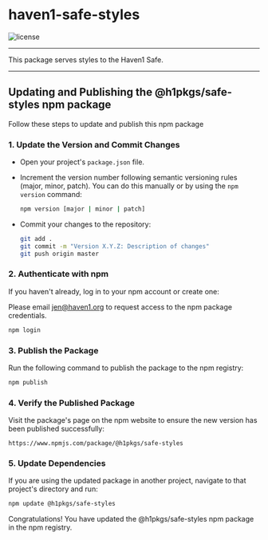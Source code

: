 # haven1-safe-styles

![license](https://img.shields.io/github/license/haven1network/haven1-safe-styles)

---

This package serves styles to the Haven1 Safe.

---

## Updating and Publishing the @h1pkgs/safe-styles npm package

Follow these steps to update and publish this npm package

### 1. Update the Version and Commit Changes

- Open your project's `package.json` file.
- Increment the version number following semantic versioning rules (major, minor, patch). You can do this manually or by using the `npm version` command:

  ```bash
  npm version [major | minor | patch]
  ```

- Commit your changes to the repository:

  ```bash
  git add .
  git commit -m "Version X.Y.Z: Description of changes"
  git push origin master
  ```

### 2. Authenticate with npm

If you haven't already, log in to your npm account or create one:

Please email jen@haven1.org to request access to the npm package credentials.

```bash
npm login
```

### 3. Publish the Package

Run the following command to publish the package to the npm registry:

```bash
npm publish
```

### 4. Verify the Published Package

Visit the package's page on the npm website to ensure the new version has been published successfully:

```
https://www.npmjs.com/package/@h1pkgs/safe-styles
```

### 5. Update Dependencies

If you are using the updated package in another project, navigate to that project's directory and run:

```bash
npm update @h1pkgs/safe-styles
```

Congratulations! You have updated the @h1pkgs/safe-styles npm package in the npm registry.
